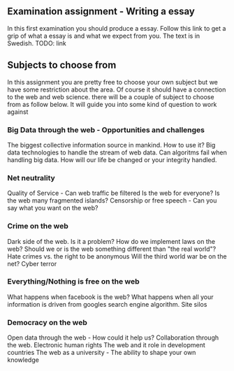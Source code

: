 ## Examination assignment - Writing a essay

In this first examination you should produce a essay. Follow this link to get a grip of what a essay is and what we expect from you. The text is in Swedish.
TODO: link

## Subjects to choose from
In this assignment you are pretty free to choose your own subject but we have some restriction about the area. Of course it should have a connection to the web and web science. there will be a couple of subject to choose from as follow below. It will guide you into some kind of question to work against



### Big Data through the web - Opportunities and challenges
The biggest collective information source in mankind. How to use it?
Big data technologies to handle the stream of web data.
Can algoritms fail when handling big data. How will our life be changed or your integrity handled.

### Net neutrality
Quality of Service - Can web traffic be filtered
Is the web for everyone?
Is the web many fragmented islands?
Censorship or free speech - Can you say what you want on the web?


### Crime on the web
Dark side of the web. Is it a problem?
How do we implement laws on the web? Should we or is the web something different than "the real world"?
Hate crimes vs. the right to be anonymous
Will the third world war be on the net? Cyber terror

### Everything/Nothing is free on the web
What happens when facebook is the web?
What happens when all your information is driven from googles search engine algorithm.
Site silos

### Democracy on the web
Open data through the web - How could it help us?
Collaboration through the web.
Electronic human rights
The web and it role in development countries
The web as a university - The ability to shape your own knowledge
